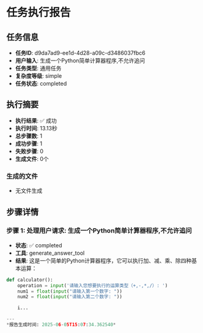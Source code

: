 # 任务执行报告

## 任务信息
- **任务ID**: d9da7ad9-ee1d-4d28-a09c-d3486037fbc6
- **用户输入**: 生成一个Python简单计算器程序,不允许追问
- **任务类型**: 通用任务
- **复杂度等级**: simple
- **任务状态**: completed

## 执行摘要
- **执行结果**: ✅ 成功
- **执行时间**: 13.13秒
- **总步骤数**: 1
- **成功步骤**: 1
- **失败步骤**: 0
- **生成文件**: 0个

### 生成的文件
- 无文件生成

## 步骤详情

### 步骤 1: 处理用户请求: 生成一个Python简单计算器程序,不允许追问
- **状态**: ✅ completed
- **工具**: generate_answer_tool
- **结果**: 这是一个简单的Python计算器程序，它可以执行加、减、乘、除四种基本运算：

```python
def calculator():
    operation = input('请输入您想要执行的运算类型（+,-,*,/）: ')
    num1 = float(input("请输入第一个数字: "))
    num2 = float(input("请输入第二个数字: "))

    i...

---
*报告生成时间: 2025-06-05T15:07:34.362540*

